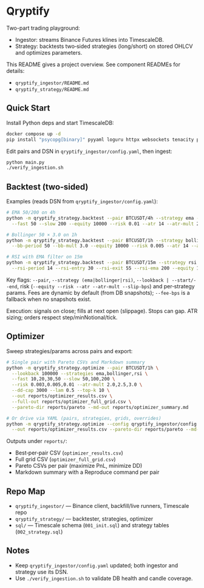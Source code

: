 # Qryptify

Two-part trading playground:

- Ingestor: streams Binance Futures klines into TimescaleDB.
- Strategy: backtests two‑sided strategies (long/short) on stored OHLCV and optimizes parameters.

This README gives a project overview. See component READMEs for details:

- `qryptify_ingestor/README.md`
- `qryptify_strategy/README.md`

## Quick Start

Install Python deps and start TimescaleDB:

```bash
docker compose up -d
pip install "psycopg[binary]" pyyaml loguru httpx websockets tenacity pytz
```

Edit pairs and DSN in `qryptify_ingestor/config.yaml`, then ingest:

```bash
python main.py
./verify_ingestion.sh
```

## Backtest (two‑sided)

Examples (reads DSN from `qryptify_ingestor/config.yaml`):

```bash
# EMA 50/200 on 4h
python -m qryptify_strategy.backtest --pair BTCUSDT/4h --strategy ema --lookback 100000 \
  --fast 50 --slow 200 --equity 10000 --risk 0.01 --atr 14 --atr-mult 2.0

# Bollinger 50 × 3.0 on 1h
python -m qryptify_strategy.backtest --pair BTCUSDT/1h --strategy bollinger --lookback 100000 \
  --bb-period 50 --bb-mult 3.0 --equity 10000 --risk 0.005 --atr 14 --atr-mult 2.0 --slip-bps 1

# RSI with EMA filter on 15m
python -m qryptify_strategy.backtest --pair BTCUSDT/15m --strategy rsi --lookback 100000 \
  --rsi-period 14 --rsi-entry 30 --rsi-exit 55 --rsi-ema 200 --equity 10000 --risk 0.005 --atr 14 --atr-mult 3.0 --slip-bps 1
```

Key flags: `--pair`, `--strategy (ema|bollinger|rsi)`, `--lookback | --start/--end`, risk (`--equity --risk --atr --atr-mult --slip-bps`) and per‑strategy params.
Fees are dynamic by default (from DB snapshots); `--fee-bps` is a fallback when no snapshots exist.

Execution: signals on close; fills at next open (slippage). Stops can gap. ATR sizing; orders respect step/minNotional/tick.

## Optimizer

Sweep strategies/params across pairs and export:

```bash
# Single pair with Pareto CSVs and Markdown summary
python -m qryptify_strategy.optimize --pair BTCUSDT/1h \
  --lookback 100000 --strategies ema,bollinger,rsi \
  --fast 10,20,30,50 --slow 50,100,200 \
  --risk 0.003,0.005,0.01 --atr-mult 2.0,2.5,3.0 \
  --dd-cap 3000 --lam 0.5 --top-k 10 \
  --out reports/optimizer_results.csv \
  --full-out reports/optimizer_full_grid.csv \
  --pareto-dir reports/pareto --md-out reports/optimizer_summary.md

# Or drive via YAML (pairs, strategies, grids, overrides)
python -m qryptify_strategy.optimize --config qryptify_ingestor/config.yaml \
  --out reports/optimizer_results.csv --pareto-dir reports/pareto --md-out reports/optimizer_summary.md
```

Outputs under `reports/`:

- Best‑per‑pair CSV (`optimizer_results.csv`)
- Full grid CSV (`optimizer_full_grid.csv`)
- Pareto CSVs per pair (maximize PnL, minimize DD)
- Markdown summary with a Reproduce command per pair

## Repo Map

- `qryptify_ingestor/` — Binance client, backfill/live runners, Timescale repo
- `qryptify_strategy/` — backtester, strategies, optimizer
- `sql/` — Timescale schema (`001_init.sql`) and strategy tables (`002_strategy.sql`)

## Notes

- Keep `qryptify_ingestor/config.yaml` updated; both ingestor and strategy use its DSN.
- Use `./verify_ingestion.sh` to validate DB health and candle coverage.
